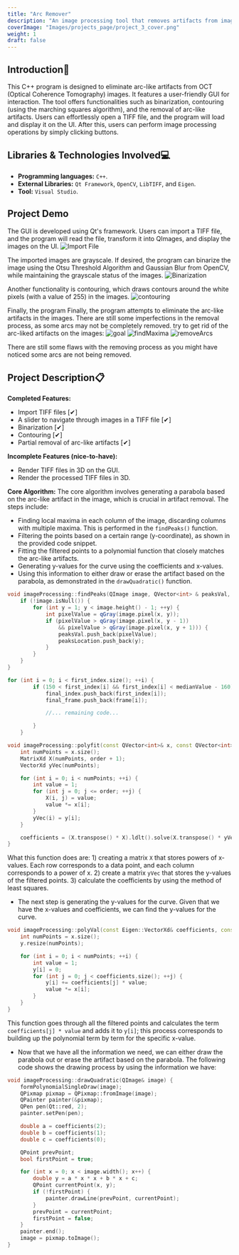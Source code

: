 ```yaml
---
title: "Arc Remover"
description: "An image processing tool that removes artifacts from image data (.tiff)."
coverImage: "Images/projects_page/project_3_cover.png"
weight: 1
draft: false
---
```


## Introduction📓
This C++ program is designed to eliminate arc-like artifacts from OCT (Optical Coherence Tomography) images. It features a user-friendly GUI for interaction. The tool offers functionalities such as binarization, contouring (using the marching squares algorithm), and the removal of arc-like artifacts. Users can effortlessly open a TIFF file, and the program will load and display it on the UI. After this, users can perform image processing operations by simply clicking buttons.

## Libraries & Technologies Involved💻
- **Programming languages:** `C++`.
- **External Libraries:** `Qt Framework`, `OpenCV`, `LibTIFF`, and `Eigen`.  
- **Tool:** `Visual Studio`.

## Project Demo
The GUI is developed using Qt's framework. Users can import a TIFF file, and the program will read the file, transform it into QImages, and display the images on the UI.
![Import File](/Images/projects_content/project_3/importFile.gif)

The imported images are grayscale. If desired, the program can binarize the image using the Otsu Threshold Algorithm and Gaussian Blur from OpenCV, while maintaining the grayscale status of the images.
![Binarization](/Images/projects_content/project_3/Binarization.gif)

Another functionality is contouring, which draws contours around the white pixels (with a value of 255) in the images.
![contouring](/Images/projects_content/project_3/contouring.gif)

Finally, the program Finally, the program attempts to eliminate the arc-like artifacts in the images. There are still some imperfections in the removal process, as some arcs may not be completely removed. 
 try to get rid of the arc-liked artifacts on the images:
![goal](/Images/projects_content/project_3/goal.png)
![findMaxima](/Images/projects_content/project_3/findMaxima.gif)
![removeArcs](/Images/projects_content/project_3/removeArcs.gif)

There are still some flaws with the removing process as you might have noticed some arcs are not being removed. 

## Project Description📋
**Completed Features:**
- Import TIFF files [✔︎]
- A slider to navigate through images in a TIFF file [✔︎]
- Binarization [✔︎]
- Contouring [✔︎]
- Partial removal of arc-like artifacts [✔︎]

**Incomplete Features (nice-to-have):**
- Render TIFF files in 3D on the GUI.
- Render the processed TIFF files in 3D.

**Core Algorithm:**
The core algorithm involves generating a parabola based on the arc-like artifact in the image, which is crucial in artifact removal. The steps include:
- Finding local maxima in each column of the image, discarding columns with multiple maxima. This is performed in the `findPeaks()` function.
- Filtering the points based on a certain range (y-coordinate), as shown in the provided code snippet.
- Fitting the filtered points to a polynomial function that closely matches the arc-like artifacts.
- Generating y-values for the curve using the coefficients and x-values.
- Using this information to either draw or erase the artifact based on the parabola, as demonstrated in the `drawQuadratic()` function.

```c++
void imageProcessing::findPeaks(QImage image, QVector<int> & peaksVal, QVector<int> &peaksLocation, int x) {
	if (!image.isNull()) {
		for (int y = 1; y < image.height() - 1; ++y) {
			int pixelValue = qGray(image.pixel(x, y));
			if (pixelValue > qGray(image.pixel(x, y - 1))
				&& pixelValue > qGray(image.pixel(x, y + 1))) {
				peaksVal.push_back(pixelValue);
				peaksLocation.push_back(y);
			}
		}
	}
}
```

```c++
for (int i = 0; i < first_index.size(); ++i) {
		if (150 < first_index[i] && first_index[i] < medianValue - 160) {
			final_index.push_back(first_index[i]);
			final_frame.push_back(frame[i]);

			//... remaining code...

		}
	}
```

```c++
void imageProcessing::polyfit(const QVector<int>& x, const QVector<int>& y, Eigen::VectorXd& coefficients, int order) {
	int numPoints = x.size();
	MatrixXd X(numPoints, order + 1);
	VectorXd yVec(numPoints);

	for (int i = 0; i < numPoints; ++i) {
		int value = 1;
		for (int j = 0; j <= order; ++j) {
			X(i, j) = value;
			value *= x[i];
		}
		yVec(i) = y[i];
	}

	coefficients = (X.transpose() * X).ldlt().solve(X.transpose() * yVec);
}
```

What this function does are: 1) creating a matrix `X` that stores powers of x-values. Each row corresponds to a data point, and each column corresponds to a power of x. 2) create a matrix `yVec` that stores the y-values of the filtered points. 3) calculate the coefficients by using the method of least squares.

- The next step is generating the y-values for the curve. Given that we have the x-values and coefficients, we can find the y-values for the curve. 
```c++
void imageProcessing::polyVal(const Eigen::VectorXd& coefficients, const Eigen::VectorXd& x, Eigen::VectorXd& y) {
	int numPoints = x.size();
	y.resize(numPoints);

	for (int i = 0; i < numPoints; ++i) {
		int value = 1;
		y[i] = 0;
		for (int j = 0; j < coefficients.size(); ++j) {
			y[i] += coefficients[j] * value;
			value *= x[i];
		}
	}
}
```
This function goes through all the filtered points and calculates the term `coefficients[j] * value` and adds it to `y[i]`; this process corresponds to building up the polynomial term by term for the specific x-value.

- Now that we have all the information we need, we can either draw the parabola out or erase the artifact based on the parabola. The following code shows the drawing process by using the information we have:
```c++
void imageProcessing::drawQuadratic(QImage& image) {
	formPolynomialSingleDraw(image);
	QPixmap pixmap = QPixmap::fromImage(image);
	QPainter painter(&pixmap);
	QPen pen(Qt::red, 2);
	painter.setPen(pen);

	double a = coefficients(2);
	double b = coefficients(1);
	double c = coefficients(0);

	QPoint prevPoint;
	bool firstPoint = true;

	for (int x = 0; x < image.width(); x++) {
		double y = a * x * x + b * x + c;
		QPoint currentPoint(x, y);
		if (!firstPoint) {
			painter.drawLine(prevPoint, currentPoint);
		}
		prevPoint = currentPoint;
		firstPoint = false;
	}
	painter.end();
	image = pixmap.toImage();
}

```

